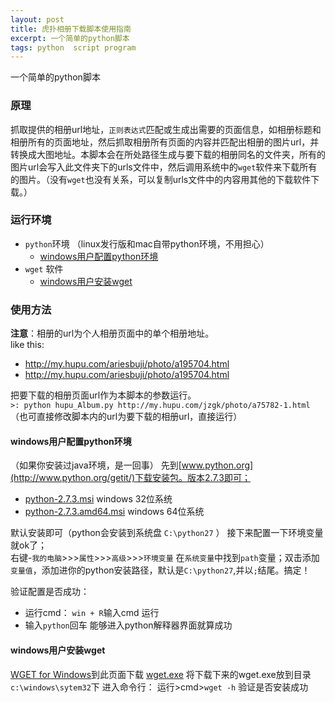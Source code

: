 ```yaml
---
layout: post
title: 虎扑相册下载脚本使用指南
excerpt: 一个简单的python脚本
tags: python  script program
---
```


一个简单的python脚本

### 原理

抓取提供的相册url地址，`正则表达式`匹配或生成出需要的页面信息，如相册标题和相册所有的页面地址，然后抓取相册所有页面的内容并匹配出相册的图片url，并转换成大图地址。本脚本会在所处路径生成与要下载的相册同名的文件夹，所有的图片url会写入此文件夹下的urls文件中，然后调用系统中的`wget`软件来下载所有的图片。（没有`wget`也没有关系，可以复制urls文件中的内容用其他的下载软件下载。）

### 运行环境

* `python`环境 （linux发行版和mac自带python环境，不用担心）
   * [windows用户配置python环境]()
* `wget` 软件 
   * [windows用户安装wget]()              

### 使用方法

**注意**：相册的url为个人相册页面中的单个相册地址。  
like this:
 * http://my.hupu.com/ariesbuji/photo/a195704.html
 * http://my.hupu.com/ariesbuji/photo/a195704.html

把要下载的相册页面url作为本脚本的参数运行。  
`>: python hupu_Album.py http://my.hupu.com/jzgk/photo/a75782-1.html`   
（也可直接修改脚本内的url为要下载的相册url，直接运行）

#### windows用户配置python环境  
（如果你安装过java环境，是一回事）
先到[www.python.org](http://www.python.org/getit/)下载安装包。版本2.7.3即可；

  * [python-2.7.3.msi](http://www.python.org/ftp/python/2.7.3/python-2.7.3.msi) windows 32位系统  
  * [python-2.7.3.amd64.msi](http://www.python.org/ftp/python/2.7.3/python-2.7.3.amd64.msi) windows 64位系统

默认安装即可（python会安装到系统盘 `C:\python27` ）
接下来配置一下环境变量就ok了；  
右键-`我的电脑`>>>`属性`>>>`高级`>>>`环境变量`
在`系统变量`中找到`path`变量；双击添加`变量值`，添加进你的python安装路径，默认是`C:\python27`,并以`;`结尾。搞定！

验证配置是否成功：
 * 运行cmd： `win + R`输入cmd 运行
 * 输入`python`回车 能够进入python解释器界面就算成功

#### windows用户安装wget
[WGET for Windows](http://users.ugent.be/~bpuype/wget/)到此页面下载
[wget.exe](http://users.ugent.be/~bpuype/cgi-bin/fetch.pl?dl=wget/wget.exe)
将下载下来的wget.exe放到目录`c:\windows\sytem32`下
进入命令行：
运行>cmd>`wget -h` 验证是否安装成功


